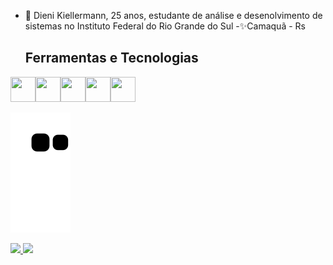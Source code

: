 - 👋 Dieni Kiellermann, 25 anos, estudante de análise e desenolvimento de sistemas no Instituto Federal do Rio Grande do Sul
 -✨Camaquã - Rs
  ## Ferramentas e Tecnologias
<img src="https://cdn.jsdelivr.net/gh/devicons/devicon/icons/flutter/flutter-original.svg" width="40" height="40"/><img src="https://cdn.jsdelivr.net/gh/devicons/devicon/icons/vuejs/vuejs-original.svg"  width="40" height="40" /><img src="https://cdn.jsdelivr.net/gh/devicons/devicon/icons/vuetify/vuetify-line.svg"  width="40" height="40"/><img src="https://cdn.jsdelivr.net/gh/devicons/devicon/icons/spring/spring-plain-wordmark.svg" width="40" height="40"/><img src="https://cdn.jsdelivr.net/gh/devicons/devicon/icons/tailwindcss/tailwindcss-original-wordmark.svg" width="40" height="40"/>


![Snake animation](https://github.com/dienik/dienik/blob/output/github-contribution-grid-snake.svg)
<div>
<a href="https://github.com/dieniki">
<img height="180em" src="https://github-readme-stats.vercel.app/api/top-langs/?username=dienik&layout=compact&langs_count=7&theme=dracula"/>
<img height="180em" src="https://github-readme-stats.vercel.app/api?username=dienik&show_icons=true&theme=dracula&include_all_commits=true&count_private=true"/>
</div>
